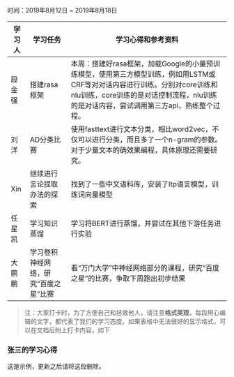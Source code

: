 时间：2019年8月12日 ~ 2019年8月18日

学习人|学习任务|学习心得和参考资料
------ | ------ | ------ 
段金强 | 搭建rasa框架 | 本周：搭建好rasa框架，加载Google的小量预训练模型，使用第三方模型训练，例如用LSTM或CRF等对对话内容进行训练。分别对core训练和nlu训练，core训练的是对话控制流程，nlu训练的是对话内容，尝试调用第三方api，熟练整个过程。
刘洋|AD分类比赛|使用fasttext进行文本分类，相比word2vec，不仅可以进行分类，而且多了一个n-gram的参数。对于少量文本的确效果编程，具体原理还需要研究。|
Xin|继续进行言论提取办法的探索|找到了一些中文语料库，安装了ltp语言模型，训练词向量模型|
任星凯|学习知识蒸馏|学习将BERT进行蒸馏，并尝试在其他下游任务进行实验
大鹏鹏|学习卷积神经网络，研究“百度之星”比赛|看“万门大学”中神经网络部分的课程，研究“百度之星”的比赛，争取下周跑出初步结果

> 注：大家打卡时，为了方便自己和拯救他人，请注意**格式美观**，每段用心编辑的文字，都代表了我们的学习态度。如果表格中无法很好的显示格式，可以在文档后附上打卡内容，如下

### 张三的学习心得
这是示例，更新之后请将这段删除。
